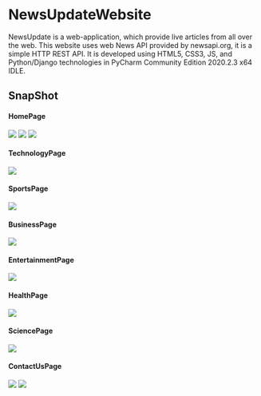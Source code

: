 # NewsUpdateWebsite

NewsUpdate is a web-application, which provide live articles from all over the web. 
This website uses web News API provided by newsapi.org, it is a simple HTTP REST API.
It is developed using HTML5, CSS3, JS, and Python/Django technologies in PyCharm Community Edition 2020.2.3 x64 IDLE.

<h2>SnapShot</h2>

<h4>HomePage</h4>
<img src="https://github.com/ShubhamRavani/NewsUpdateWebsite/blob/master/Images/1Home1.png"></img>
<img src="https://github.com/ShubhamRavani/NewsUpdateWebsite/blob/master/Images/1Home2.png"></img>
<img src="https://github.com/ShubhamRavani/NewsUpdateWebsite/blob/master/Images/1Home3.png"></img>
<h4>TechnologyPage</h4>
<img src="https://github.com/ShubhamRavani/NewsUpdateWebsite/blob/master/Images/2Technology.png"></img>
<h4>SportsPage</h4>
<img src="https://github.com/ShubhamRavani/NewsUpdateWebsite/blob/master/Images/3Sports.png"></img>
<h4>BusinessPage</h4>
<img src="https://github.com/ShubhamRavani/NewsUpdateWebsite/blob/master/Images/4Business.png"></img>
<h4>EntertainmentPage</h4>
<img src="https://github.com/ShubhamRavani/NewsUpdateWebsite/blob/master/Images/5Entertainment.png"></img>
<h4>HealthPage</h4>
<img src="https://github.com/ShubhamRavani/NewsUpdateWebsite/blob/master/Images/6Health.png"></img>
<h4>SciencePage</h4>
<img src="https://github.com/ShubhamRavani/NewsUpdateWebsite/blob/master/Images/7Science.png"></img>
<h4>ContactUsPage</h4>
<img src="https://github.com/ShubhamRavani/NewsUpdateWebsite/blob/master/Images/8ContactUs.png"></img>
<img src="https://github.com/ShubhamRavani/NewsUpdateWebsite/blob/master/Images/8ContactUs2.png"></img>
